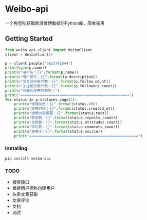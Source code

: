 # Weibo-api

一个免登陆获取新浪微博数据的Python库，简单易用

## Getting Started

```python
from weibo_api.client import WeiboClient
client = WeiboClient()

p = client.people('5623741644')
print(type(p.name))
print(u"用户名：{}".format(p.name))
print(u"用户简介：{}".format(p.description))
print(u"他关注的用户数：{}".format(p.follow_count))
print(u"关注他的用户数：{}".format(p.followers_count))
print(u"他最近发布的微博：")
print("==================================================")
for status in p.statuses.page(1):
    print(u"微博动态：{}".format(status.id))
    print(u"发布时间：{}".format(status.created_at))
    print(u"微博内容概要：{}".format(status.text))
    print(u"转发数：{}".format(status.reposts_count))
    print(u"点赞数：{}".format(status.attitudes_count))
    print(u"评论数：{}".format(status.comments_count))
    print(u"发布于：{}".format(status.source))
    print("==================================================")
```

### Installing

```
pip install weibo-api
```

### TODO

- 搜索接口
- 根据用户昵称创建用户
- 头条文章获取
- 文章评论
- 文档
- 测试


